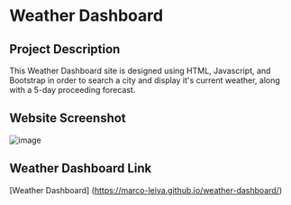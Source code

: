 # Weather Dashboard

## Project Description
This Weather Dashboard site is designed using HTML, Javascript, and Bootstrap in order to search a city and display it's current weather, along with a 5-day proceeding forecast.

## Website Screenshot

![image](https://user-images.githubusercontent.com/120337692/211724920-e76f1f0f-e4a5-4b59-aeb8-4752d830ed7d.png)

## Weather Dashboard Link
[Weather Dashboard] (https://marco-leiva.github.io/weather-dashboard/)
